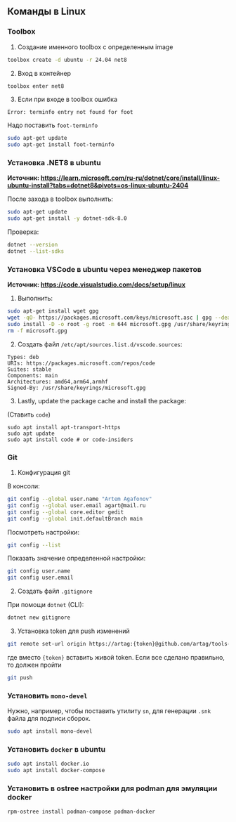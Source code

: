 ## Команды в Linux

### Toolbox

1. Создание именного toolbox с определенным image

```bash
toolbox create -d ubuntu -r 24.04 net8
```

2. Вход в контейнер

```bash
toolbox enter net8
```

3. Если при входе в toolbox ошибка

```text
Error: terminfo entry not found for foot
```

Надо поставить `foot-terminfo`

```bash
sudo apt-get update
sudo apt-get install foot-terminfo
```

### Установка .NET8 в ubuntu

**Источник: https://learn.microsoft.com/ru-ru/dotnet/core/install/linux-ubuntu-install?tabs=dotnet8&pivots=os-linux-ubuntu-2404**

После захода в toolbox выполнить:

```bash
sudo apt-get update
sudo apt-get install -y dotnet-sdk-8.0
```

Проверка:

```bash
dotnet --version
dotnet --list-sdks
```

### Установка VSCode в ubuntu через менеджер пакетов

**Источник: https://code.visualstudio.com/docs/setup/linux**

1. Выполнить:

```bash
sudo apt-get install wget gpg
wget -qO- https://packages.microsoft.com/keys/microsoft.asc | gpg --dearmor > microsoft.gpg
sudo install -D -o root -g root -m 644 microsoft.gpg /usr/share/keyrings/microsoft.gpg
rm -f microsoft.gpg
```

2. Создать файл `/etc/apt/sources.list.d/vscode.sources`:

```text
Types: deb
URIs: https://packages.microsoft.com/repos/code
Suites: stable
Components: main
Architectures: amd64,arm64,armhf
Signed-By: /usr/share/keyrings/microsoft.gpg
```

3. Lastly, update the package cache and install the package:

(Ставить `code`)

```
sudo apt install apt-transport-https
sudo apt update
sudo apt install code # or code-insiders
```

### Git

1. Конфигурация git

В консоли:

```bash
git config --global user.name "Artem Agafonov"
git config --global user.email agart@mail.ru
git config --global core.editor gedit
git config --global init.defaultBranch main
```

Посмотреть настройки:

```bash
git config --list
```

Показать значение определенной настройки:

```bash
git config user.name
git config user.email
```

2. Создать файл `.gitignore`

При помощи `dotnet` (CLI):

```bash
dotnet new gitignore
```

3. Установка token для push изменений

```bash
git remote set-url origin https://artag:{token}@github.com/artag/tools-skills-net8-notes.git
```

где вместо `{token}` вставить живой token. Если все сделано правильно, то должен пройти

```bash
git push
```

### Установить `mono-devel`

Нужно, например, чтобы поставить утилиту `sn`, для генерации `.snk` файла для подписи сборок.

```bash
sudo apt install mono-devel
```

### Установить `docker` в ubuntu

```bash
sudo apt install docker.io
sudo apt install docker-compose
```

### Установить в ostree настройки для podman для эмуляции docker

```bash
rpm-ostree install podman-compose podman-docker
```

